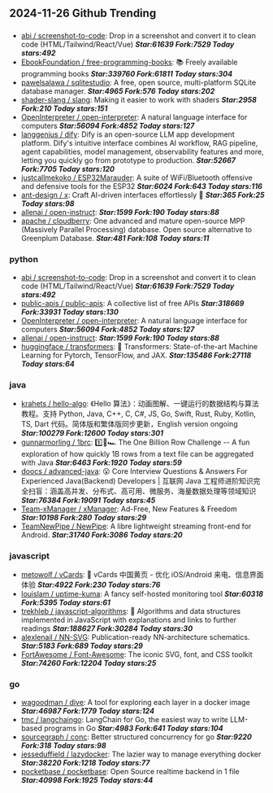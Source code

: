 ## 2024-11-26 Github Trending

### 
* [abi / screenshot-to-code](https://github.com/abi/screenshot-to-code): Drop in a screenshot and convert it to clean code (HTML/Tailwind/React/Vue) ***Star:61639 Fork:7529 Today stars:492***
* [EbookFoundation / free-programming-books](https://github.com/EbookFoundation/free-programming-books): 📚 Freely available programming books ***Star:339760 Fork:61811 Today stars:304***
* [pawelsalawa / sqlitestudio](https://github.com/pawelsalawa/sqlitestudio): A free, open source, multi-platform SQLite database manager. ***Star:4965 Fork:576 Today stars:202***
* [shader-slang / slang](https://github.com/shader-slang/slang): Making it easier to work with shaders ***Star:2958 Fork:210 Today stars:151***
* [OpenInterpreter / open-interpreter](https://github.com/OpenInterpreter/open-interpreter): A natural language interface for computers ***Star:56094 Fork:4852 Today stars:127***
* [langgenius / dify](https://github.com/langgenius/dify): Dify is an open-source LLM app development platform. Dify's intuitive interface combines AI workflow, RAG pipeline, agent capabilities, model management, observability features and more, letting you quickly go from prototype to production. ***Star:52667 Fork:7705 Today stars:120***
* [justcallmekoko / ESP32Marauder](https://github.com/justcallmekoko/ESP32Marauder): A suite of WiFi/Bluetooth offensive and defensive tools for the ESP32 ***Star:6024 Fork:643 Today stars:116***
* [ant-design / x](https://github.com/ant-design/x): Craft AI-driven interfaces effortlessly 🤖 ***Star:365 Fork:25 Today stars:98***
* [allenai / open-instruct](https://github.com/allenai/open-instruct):  ***Star:1599 Fork:190 Today stars:88***
* [apache / cloudberry](https://github.com/apache/cloudberry): One advanced and mature open-source MPP (Massively Parallel Processing) database. Open source alternative to Greenplum Database. ***Star:481 Fork:108 Today stars:11***

### python
* [abi / screenshot-to-code](https://github.com/abi/screenshot-to-code): Drop in a screenshot and convert it to clean code (HTML/Tailwind/React/Vue) ***Star:61639 Fork:7529 Today stars:492***
* [public-apis / public-apis](https://github.com/public-apis/public-apis): A collective list of free APIs ***Star:318669 Fork:33931 Today stars:130***
* [OpenInterpreter / open-interpreter](https://github.com/OpenInterpreter/open-interpreter): A natural language interface for computers ***Star:56094 Fork:4852 Today stars:127***
* [allenai / open-instruct](https://github.com/allenai/open-instruct):  ***Star:1599 Fork:190 Today stars:88***
* [huggingface / transformers](https://github.com/huggingface/transformers): 🤗 Transformers: State-of-the-art Machine Learning for Pytorch, TensorFlow, and JAX. ***Star:135486 Fork:27118 Today stars:64***

### java
* [krahets / hello-algo](https://github.com/krahets/hello-algo): 《Hello 算法》：动画图解、一键运行的数据结构与算法教程。支持 Python, Java, C++, C, C#, JS, Go, Swift, Rust, Ruby, Kotlin, TS, Dart 代码。简体版和繁体版同步更新，English version ongoing ***Star:100279 Fork:12600 Today stars:301***
* [gunnarmorling / 1brc](https://github.com/gunnarmorling/1brc): 1️⃣🐝🏎️ The One Billion Row Challenge -- A fun exploration of how quickly 1B rows from a text file can be aggregated with Java ***Star:6463 Fork:1920 Today stars:59***
* [doocs / advanced-java](https://github.com/doocs/advanced-java): 😮 Core Interview Questions & Answers For Experienced Java(Backend) Developers | 互联网 Java 工程师进阶知识完全扫盲：涵盖高并发、分布式、高可用、微服务、海量数据处理等领域知识 ***Star:76384 Fork:19091 Today stars:45***
* [Team-xManager / xManager](https://github.com/Team-xManager/xManager): Ad-Free, New Features & Freedom ***Star:10198 Fork:280 Today stars:29***
* [TeamNewPipe / NewPipe](https://github.com/TeamNewPipe/NewPipe): A libre lightweight streaming front-end for Android. ***Star:31740 Fork:3086 Today stars:20***

### javascript
* [metowolf / vCards](https://github.com/metowolf/vCards): 📡️ vCards 中国黄页 - 优化 iOS/Android 来电、信息界面体验 ***Star:4922 Fork:230 Today stars:76***
* [louislam / uptime-kuma](https://github.com/louislam/uptime-kuma): A fancy self-hosted monitoring tool ***Star:60318 Fork:5395 Today stars:61***
* [trekhleb / javascript-algorithms](https://github.com/trekhleb/javascript-algorithms): 📝 Algorithms and data structures implemented in JavaScript with explanations and links to further readings ***Star:188627 Fork:30284 Today stars:30***
* [alexlenail / NN-SVG](https://github.com/alexlenail/NN-SVG): Publication-ready NN-architecture schematics. ***Star:5183 Fork:689 Today stars:29***
* [FortAwesome / Font-Awesome](https://github.com/FortAwesome/Font-Awesome): The iconic SVG, font, and CSS toolkit ***Star:74260 Fork:12204 Today stars:25***

### go
* [wagoodman / dive](https://github.com/wagoodman/dive): A tool for exploring each layer in a docker image ***Star:46987 Fork:1779 Today stars:124***
* [tmc / langchaingo](https://github.com/tmc/langchaingo): LangChain for Go, the easiest way to write LLM-based programs in Go ***Star:4983 Fork:641 Today stars:104***
* [sourcegraph / conc](https://github.com/sourcegraph/conc): Better structured concurrency for go ***Star:9220 Fork:318 Today stars:98***
* [jesseduffield / lazydocker](https://github.com/jesseduffield/lazydocker): The lazier way to manage everything docker ***Star:38220 Fork:1218 Today stars:77***
* [pocketbase / pocketbase](https://github.com/pocketbase/pocketbase): Open Source realtime backend in 1 file ***Star:40998 Fork:1925 Today stars:44***
